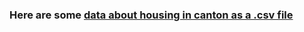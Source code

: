 ### Here are some [data about housing in canton as a .csv file](NoCoRUG.github.io/Cantonhousing.csv)

